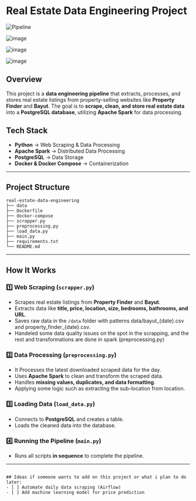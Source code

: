 # Real Estate Data Engineering Project

![Pipeline](https://github.com/user-attachments/assets/773d8646-dcd9-4072-bbd7-32927aa71c0e)

![image](https://github.com/user-attachments/assets/9e606154-b097-432d-b932-3379c58e50ce)

![image](https://github.com/user-attachments/assets/dbb05f30-36b2-4410-ae60-2467d0697fbf)

![image](https://github.com/user-attachments/assets/47e48bd4-c62d-4979-8c34-01696da66ad6)





## Overview
This project is a **data engineering pipeline** that extracts, processes, and stores real estate listings from property-selling websites like **Property Finder** and **Bayut**. The goal is to **scrape, clean, and store real estate data** into a **PostgreSQL database**, utilizing **Apache Spark** for data processing.

## Tech Stack
- **Python** → Web Scraping & Data Processing  
- **Apache Spark** → Distributed Data Processing  
- **PostgreSQL** → Data Storage  
- **Docker & Docker Compose** → Containerization  

---

## Project Structure
```
real-estate-data-engineering
├── data                 
├── Dockerfile             
├── docker-compose    
├── scrapper.py           
├── preprocessing.py        
├── load_data.py            
├── main.py                 
├── requirements.txt        
└── README.md                 
```

---

## How It Works

### **1️⃣ Web Scraping (`scrapper.py`)**  
- Scrapes real estate listings from **Property Finder** and **Bayut**.  
- Extracts data like **title, price, location, size, bedrooms, bathrooms, and URL**.  
- Saves raw data in the `/data` folder with patterns data/bayut_{date}.csv and property_finder_{date}.csv.
- Handeled some data quality issues on the spot in the scrapping, and the rest and transformations are done in spark (preprocessing.py)

### **2️⃣ Data Processing (`preprocessing.py`)**  
- It Processes the latest downloaded scraped data for the day.
- Uses **Apache Spark** to clean and transform the scraped data.  
- Handles **missing values, duplicates, and data formatting**.
- Applying some logic such as extracting the sub-location from location. 

### **3️⃣ Loading Data (`load_data.py`)**  
- Connects to **PostgreSQL** and creates a table.  
- Loads the cleaned data into the database.  

### **4️⃣ Running the Pipeline (`main.py`)**  
- Runs all scripts **in sequence** to complete the pipeline.  

---

```

## Ideas if someone wants to add on this project or what i plan to do later:
- [ ] Automate daily data scraping (Airflow)
- [ ] Add machine learning model for price prediction 

